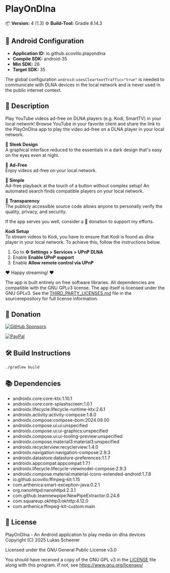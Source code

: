 # PlayOnDlna

📦 **Version:** 4 (1.3)
⚙️ **Build-Tool:** Gradle 8.14.3

## 🤖 Android Configuration

- **Application ID:** io.github.scovillo.playondlna  
- **Compile SDK:** android-35  
- **Min SDK:** 26  
- **Target SDK:** 35

The global configuration `android:usesCleartextTraffic="true"` is needed to communicate with DLNA devices in the local network and is never used in the public internet context.

## 📱 Description

Play YouTube videos ad-free on DLNA players (e.g. Kodi, SmartTV) in your local network!
Browse YouTube in your favorite client and share the link to the PlayOnDlna app
to play the video ad-free on a DLNA player in your local network.

🎨 <b>Sleek Design</b><br>
A graphical interface reduced to the essentials in a dark design that's easy on the eyes even at night.<br>

💝 <b>Ad-Free</b><br>
Enjoy videos ad-free on your local network.<br>

🤩 <b>Simple</b><br>
Ad-free playback at the touch of a button without complex setup!
An automated search finds compatible players on your local network.<br>

👐 <b>Transparency</b><br>
The publicly accessible source code allows anyone to personally verify the quality, privacy, and security.<br>

If the app serves you well, consider a 🎁 donation to support my efforts.<br>

<b>Kodi Setup</b><br>
To stream videos to Kodi, you have to ensure that Kodi is found as dlna player in your local network.
To achieve this, follow the instructions below.<br>
1. Go to <b>⚙ Settings > Services > UPnP DLNA</b><br>
2. Enable <b>Enable UPnP support</b><br>
3. Enable <b>Allow remote control via UPnP</b><br>

❤️ Happy streaming! ❤️

The app is built entirely on free software libraries.
All dependencies are compatible with the GNU GPLv3 license.
The app itself is licensed under the GNU GPLv3. See the 
[THIRD_PARTY_LICENSES.md](https://github.com/scovillo/playondlna/blob/main/THIRD_PARTY_LICENSES.md) 
file in the sourcerepository for full license information.

## 🎁 Donation

[![GitHub Sponsors](https://img.shields.io/badge/GitHub%20Sponsors-❤️-pink?logo=github&style=flat-square)](https://github.com/sponsors/scovillo)

[![PayPal](https://www.paypalobjects.com/webstatic/icon/pp50.png)](https://paypal.me/muemmelmaus)

## 🛠️ Build Instructions

```bash
./gradlew build
```

## 📚 Dependencies

  - androidx.core:core-ktx:1.10.1
  - androidx.core:core-splashscreen:1.0.1
  - androidx.lifecycle:lifecycle-runtime-ktx:2.6.1
  - androidx.activity:activity-compose:1.8.0
  - androidx.compose:compose-bom:2024.09.00
  - androidx.compose.ui:ui:unspecified
  - androidx.compose.ui:ui-graphics:unspecified
  - androidx.compose.ui:ui-tooling-preview:unspecified
  - androidx.compose.material3:material3:unspecified
  - androidx.recyclerview:recyclerview:1.4.0
  - androidx.navigation:navigation-compose:2.9.3
  - androidx.datastore:datastore-preferences:1.1.7
  - androidx.appcompat:appcompat:1.7.1
  - androidx.lifecycle:lifecycle-viewmodel-compose:2.9.3
  - androidx.compose.material:material-icons-extended-android:1.7.8
  - io.github.scovillo:ffmpeg-kit:1.15
  - com.arthenica:smart-exception-java:0.2.1
  - org.nanohttpd:nanohttpd:2.3.1
  - com.github.teamnewpipe:NewPipeExtractor:0.24.6
  - com.squareup.okhttp3:okhttp:4.12.0
  - com.arthenica:ffmpeg-kit-custom:main

## 📄 License

PlayOnDlna - An Android application to play media on dlna devices
Copyright (C) 2025 Lukas Scheerer

Licensed under the GNU General Public License v3.0

You should have received a copy of the GNU GPL v3 in the [LICENSE](https://github.com/scovillo/playondlna/blob/main/LICENSE)
file along with this program. If not, see <https://www.gnu.org/licenses/>
